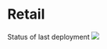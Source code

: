 # Retail




Status of last deployment
<img src="https://github.com/SazbSerg/Retail/workflows/Retail-CI-CD-to-AWS/badge.svg?branch=master">

